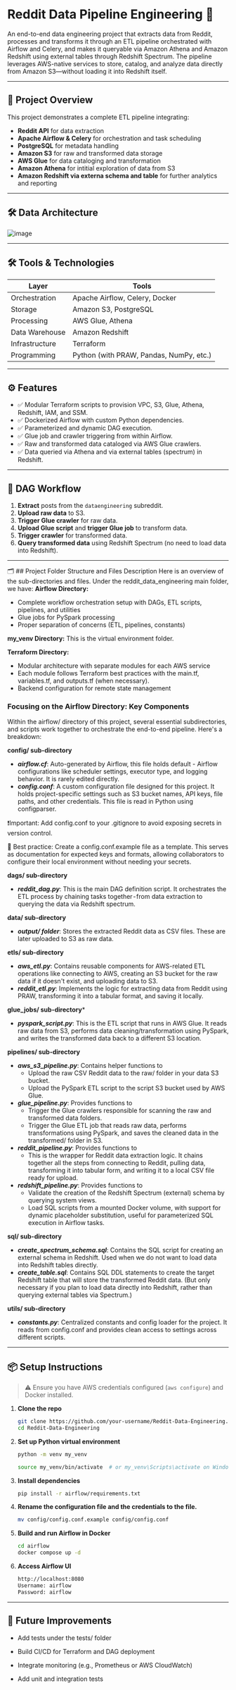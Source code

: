 # Reddit Data Pipeline Engineering 🚀
An end-to-end data engineering project that extracts data from Reddit, processes and transforms it through an ETL pipeline orchestrated with Airflow and Celery, and makes it queryable via Amazon Athena and Amazon Redshift using external tables through Redshift Spectrum. The pipeline leverages AWS-native services to store, catalog, and analyze data directly from Amazon S3—without loading it into Redshift itself.

---

## 📌 Project Overview

This project demonstrates a complete ETL pipeline integrating:

- **Reddit API** for data extraction
- **Apache Airflow & Celery** for orchestration and task scheduling
- **PostgreSQL** for metadata handling
- **Amazon S3** for raw and transformed data storage
- **AWS Glue** for data cataloging and transformation
- **Amazon Athena** for intitial exploration of data from S3
- **Amazon Redshift via externa schema and table** for further analytics and reporting

---

## 🛠️ Data Architecture
![image](https://github.com/Chisomnwa/Reddit-Data-Pipeline-Engineering/blob/main/images/reddit_etl_architecture.png)

---
## 🛠️ Tools & Technologies

| Layer | Tools |
|-------|-------|
| Orchestration | Apache Airflow, Celery, Docker |
| Storage | Amazon S3, PostgreSQL |
| Processing | AWS Glue, Athena |
| Data Warehouse | Amazon Redshift |
| Infrastructure | Terraform |
| Programming | Python (with PRAW, Pandas, NumPy, etc.) |

---

## ⚙️ Features

- ✅ Modular Terraform scripts to provision VPC, S3, Glue, Athena, Redshift, IAM, and SSM.
- ✅ Dockerized Airflow with custom Python dependencies.
- ✅ Parameterized and dynamic DAG execution.
- ✅ Glue job and crawler triggering from within Airflow.
- ✅ Raw and transformed data cataloged via AWS Glue crawlers.
- ✅ Data queried via Athena and via external tables (spectrum) in Redshift.

---

## 🧪 DAG Workflow

1. **Extract** posts from the `dataengineering` subreddit.
2. **Upload raw data** to S3.
3. **Trigger Glue crawler** for raw data.
4. **Upload Glue script** and **trigger Glue job** to transform data.
5. **Trigger crawler** for transformed data.
6. **Query transformed data** using Redshift Spectrum (no need to load data into Redshift).

---

🗂️ ## Project Folder Structure and Files Description
Here is an overview of the sub-directories and files. Under the reddit_data_engineering main folder, we have:
**Airflow Directory:**
- Complete workflow orchestration setup with DAGs, ETL scripts, pipelines, and utilities
- Glue jobs for PySpark processing
- Proper separation of concerns (ETL, pipelines, constants)

**my_venv Directory:**
This is the virtual environment folder.

**Terraform Directory:**
- Modular architecture with separate modules for each AWS service
- Each module follows Terraform best practices with the main.tf, variables.tf, and outputs.tf (when necessary).
- Backend configuration for remote state management

### Focusing on the Airflow Directory: Key Components
Within the airflow/ directory of this project, several essential subdirectories, and scripts work together to orchestrate the end-to-end pipeline. Here's a breakdown:

**config/ sub-directory**
- ***airflow.cf***: Auto-generated by Airflow, this file holds default - Airflow configurations like scheduler settings, executor type, and logging behavior. It is rarely edited directly.
- ***config.conf***: A custom configuration file designed for this project. It holds project-specific settings such as S3 bucket names, API keys, file paths, and other credentials. This file is read in Python using configparser.

❗️Important: Add config.conf to your .gitignore to avoid exposing secrets in version control.

📁 Best practice: Create a config.conf.example file as a template. This serves as documentation for expected keys and formats, allowing collaborators to configure their local environment without needing your secrets.

**dags/ sub-directory**
- ***reddit_dag.py***: This is the main DAG definition script. It orchestrates the ETL process by chaining tasks together - from data extraction to querying the data via Redshift spectrum.

**data/ sub-directory**
- ***output/ folder***: Stores the extracted Reddit data as CSV files. These are later uploaded to S3 as raw data.

**etls/ sub-directory**
- ***aws_etl.py***: Contains reusable components for AWS-related ETL operations like connecting to AWS, creating an S3 bucket for the raw data if it doesn't exist, and uploading data to S3.
- ***reddit_etl.py***: Implements the logic for extracting data from Reddit using PRAW, transforming it into a tabular format, and saving it locally.

**glue_jobs/ sub-directory***
- ***pyspark_script.py***: This is the ETL script that runs in AWS Glue. It reads raw data from S3, performs data cleaning/transformation using PySpark, and writes the transformed data back to a different S3 location.

**pipelines/ sub-directory**
- ***aws_s3_pipeline.py***: Contains helper functions to
   - Upload the raw CSV Reddit data to the raw/ folder in your data S3 bucket.
   -  Upload the PySpark ETL script to the script S3 bucket used by AWS Glue.
- ***glue_pipeline.py***: Provides functions to
   -  Trigger the Glue crawlers responsible for scanning the raw and transformed data folders.
   -  Trigger the Glue ETL job that reads raw data, performs transformations using PySpark, and saves the cleaned data in the transformed/ folder in S3.
- ***reddit_pipeline.py***: Provides functions to
    - This is the wrapper for Reddit data extraction logic. It chains together all the steps from connecting to Reddit, pulling data, transforming it into tabular form, and writing it to a local CSV file ready for upload.
- ***redshift_pipeline.py***: Provides functions to
   - Validate the creation of the Redshift Spectrum (external) schema by querying system views.
   - Load SQL scripts from a mounted Docker volume, with support for dynamic placeholder substitution, useful for parameterized SQL execution in Airflow tasks.

**sql/ sub-directory**
- ***create_spectrum_schema.sql***: Contains the SQL script for creating an external schema in Redshift. Used when we do not want to load data into Redshift tables directly.
- ***create_table.sql***: Contains SQL DDL statements to create the target Redshift table that will store the transformed Reddit data. (But only necessary if you plan to load data directly into Redshift, rather than querying external tables via Spectrum.)

**utils/ sub-directory**
- ***constants.py***: Centralized constants and config loader for the project. It reads from config.conf and provides clean access to settings across different scripts.
---

## 📦 Setup Instructions

> ⚠️ Ensure you have AWS credentials configured (`aws configure`) and Docker installed.

1. **Clone the repo**
   ```bash
   git clone https://github.com/your-username/Reddit-Data-Engineering.git
   cd Reddit-Data-Engineering

2. **Set up Python virtual environment**
   ```bash
   python -m venv my_venv

   source my_venv/bin/activate  # or my_venv\Scripts\activate on Windows

3. **Install dependencies**
   ```bash
   pip install -r airflow/requirements.txt

4. **Rename the configuration file and the credentials to the file.**
   ```bash
   mv config/config.conf.example config/config.conf

3. **Build and run Airflow in Docker**
   ```bash
   cd airflow
   docker compose up -d

4. **Access Airflow UI**
   ```bash
   http://localhost:8080
   Username: airflow
   Password: airflow

---

## 📍 Future Improvements
- Add tests under the tests/ folder

- Build CI/CD for Terraform and DAG deployment

- Integrate monitoring (e.g., Prometheus or AWS CloudWatch)

- Add unit and integration tests

<!--
## 📖 Medium Article
📖 Medium Article
👉 Check out the full walkthrough in the accompanying Medium article: [[Link here]](https://medium.com/@chisomnnamani/building-a-reddit-data-pipeline-220811ed16fa)
-->
